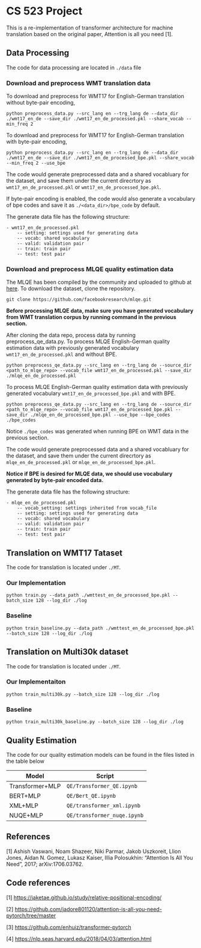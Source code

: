 # CS 523 Project
This is a re-implementation of transformer architecture for machine translation based on the original paper, Attention is all you need [1].


## Data Processing

The code for data processing are located in `./data` file

### Download and preprocess WMT translation data

To download and preprocess for WMT17 for English-German translation without byte-pair encoding, 
```
python preprocess_data.py --src_lang en --trg_lang de --data_dir ./wmt17_en_de --save_dir ./wmt17_en_de_processed.pkl --share_vocab --min_freq 2
```

To download and preprocess for WMT17 for English-German translation with byte-pair encoding,
```
python preprocess_data.py --src_lang en --trg_lang de --data_dir ./wmt17_en_de --save_dir ./wmt17_en_de_processed_bpe.pkl --share_vocab --min_freq 2 --use_bpe
```

The code would generate preprocessed data and a shared vocabluary for the dataset, and save them under the current direcrtory as `wmt17_en_de_processed.pkl` or `wmt17_en_de_processed_bpe.pkl`.

If byte-pair encoding is enabled, the code would also generate a vocabulary of bpe codes and save it as `./<data_dir>/bpe_code` by default.

The generate data file has the following structure:
```
- wmt17_en_de_processed.pkl
    -- setting: settings used for generating data
    -- vocab: shared vocabulary
    -- valid: validation pair
    -- train: train pair
    -- test: test pair
```

### Download and preprocess MLQE quality estimation data

The MLQE has been compiled by the community and uploaded to github at [here](https://github.com/facebookresearch/mlqe). To download the dataset, clone the repository.

```
git clone https://github.com/facebookresearch/mlqe.git
```

**Before processing MLQE data, make sure you have generated vocabulary from WMT translation corpus by running command in the previous section.**

After cloning the data repo, process data by running preprocess_qe_data.py.
To process MLQE English-German quality estimation data with previously generated vocabulary `wmt17_en_de_processed.pkl` and without BPE.

```
python preprocess_qe_data.py --src_lang en --trg_lang de --source_dir <path_to_mlqe_repo> --vocab_file wmt17_en_de_processed.pkl --save_dir ./mlqe_en_de_processed.pkl
```

To process MLQE English-German quality estimation data with previously generated vocabulary `wmt17_en_de_processed_bpe.pkl` and with BPE. 

```
python preprocess_qe_data.py --src_lang en --trg_lang de --source_dir <path_to_mlqe_repo> --vocab_file wmt17_en_de_processed_bpe.pkl --save_dir ./mlqe_en_de_processed_bpe.pkl --use_bpe --bpe_codes ./bpe_codes
```

Notice `./bpe_codes` was generated when running BPE on WMT data in the previous section.


The code would generate preprocessed data and a shared vocabluary for the dataset, and save them under the current direcrtory as `mlqe_en_de_processed.pkl` or `mlqe_en_de_processed_bpe.pkl`.

**Notice if BPE is desired for MLQE data, we should use vocabulary generated by byte-pair encoded data.**

The generate data file has the following structure:
```
- mlqe_en_de_processed.pkl
    -- vocab_setting: settings inherited from vocab_file
    -- setting: settings used for generating data
    -- vocab: shared vocabulary
    -- valid: validation pair
    -- train: train pair
    -- test: test pair
```



## Translation on WMT17 Tataset

The code for translation is located under `./MT`.

### Our Implementation

```
python train.py --data_path ./wmttest_en_de_processed_bpe.pkl --batch_size 128 --log_dir ./log
```

### Baseline

```
python train_baseline.py --data_path ./wmttest_en_de_processed_bpe.pkl --batch_size 128 --log_dir ./log
```


## Translation on Multi30k dataset

The code for translation is located under `./MT`.

### Our Implementaiton

```
python train_multi30k.py --batch_size 128 --log_dir ./log
```

### Baseline

```
python train_multi30k_baseline.py --batch_size 128 --log_dir ./log
```

## Quality Estimation

The code for our quality estimation models can be found in the files listed in the table below

| Model           | Script                   |
| --------------- | ------------------------ |
| Transformer+MLP | `QE/Transformer_QE.ipynb`   |
| BERT+MLP        | `QE/Bert_QE.ipynb`          |
| XML+MLP         | `QE/transformer_xml.ipynb`  |
| NUQE+MLP        | `QE/transformer_nuqe.ipynb` |

## References

[1] Ashish Vaswani, Noam Shazeer, Niki Parmar, Jakob Uszkoreit, Llion Jones, Aidan N. Gomez, Lukasz Kaiser, Illia Polosukhin: “Attention Is All You Need”, 2017; arXiv:1706.03762.

## Code references

[1] https://jaketae.github.io/study/relative-positional-encoding/

[2] https://github.com/jadore801120/attention-is-all-you-need-pytorch/tree/master

[3] https://github.com/enhuiz/transformer-pytorch

[4] https://nlp.seas.harvard.edu/2018/04/03/attention.html